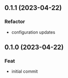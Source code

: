 ## 0.1.1 (2023-04-22)

### Refactor

- configuration updates

## 0.1.0 (2023-04-22)

### Feat

- initial commit

